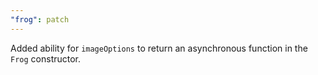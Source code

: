 ```yaml
---
"frog": patch
---
```


Added ability for `imageOptions` to return an asynchronous function in the `Frog` constructor.
